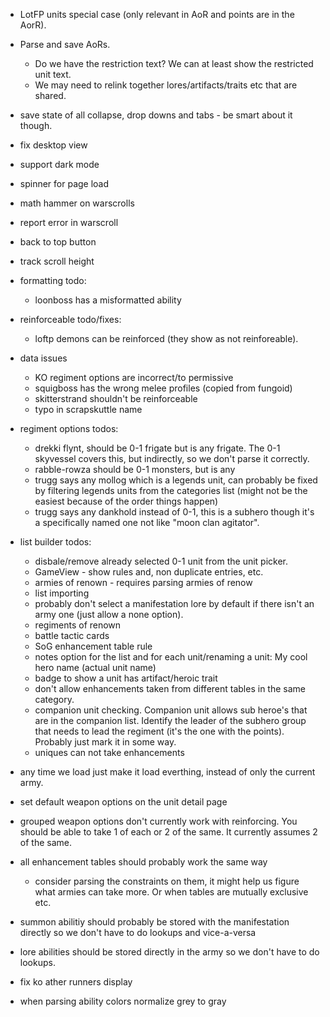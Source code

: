 - LotFP units special case (only relevant in AoR and points are in the AorR).
- Parse and save AoRs.
  - Do we have the restriction text? We can at least show the restricted unit text.
  - We may need to relink together lores/artifacts/traits etc that are shared.
- save state of all collapse, drop downs and tabs - be smart about it though.
- fix desktop view
- support dark mode
- spinner for page load
- math hammer on warscrolls
- report error in warscroll
- back to top button
- track scroll height

- formatting todo:
  - loonboss has a misformatted ability

- reinforceable todo/fixes:
  - loftp demons can be reinforced (they show as not reinforeable).

- data issues
  - KO regiment options are incorrect/to permissive
  - squigboss has the wrong melee profiles (copied from fungoid)
  - skitterstrand shouldn't be reinforceable
  - typo in scrapskuttle name

- regiment options todos:
  - drekki flynt, should be 0-1 frigate but is any frigate. The 0-1 skyvessel covers this, but indirectly, so we don't parse it correctly.
  - rabble-rowza should be 0-1 monsters, but is any
  - trugg says any mollog which is a legends unit, can probably be fixed by filtering legends units from the categories list (might not be the easiest because of the order things happen)
  - trugg says any dankhold instead of 0-1, this is a subhero though it's a specifically named one not like "moon clan agitator".

- list builder todos:
  - disbale/remove already selected 0-1 unit from the unit picker.
  - GameView - show rules and, non duplicate entries, etc.
  - armies of renown - requires parsing armies of renow
  - list importing
  - probably don't select a manifestation lore by default if there isn't an army one (just allow a none option).
  - regiments of renown
  - battle tactic cards
  - SoG enhancement table rule
  - notes option for the list and for each unit/renaming a unit: My cool hero name (actual unit name)
  - badge to show a unit has artifact/heroic trait
  - don't allow enhancements taken from different tables in the same category.
  - companion unit checking. Companion unit allows sub heroe's that are in the companion list. Identify the leader of the subhero group that needs to lead the regiment (it's the one with the points). Probably just mark it in some way.
  - uniques can not take enhancements

- any time we load just make it load everthing, instead of only the current army.

- set default weapon options on the unit detail page

- grouped weapon options don't currently work with reinforcing. You should be able to take 1 of each or 2 of the same. It currently assumes 2 of the same.

- all enhancement tables should probably work the same way
  - consider parsing the constraints on them, it might help us figure what armies can take more. Or when tables are mutually exclusive etc.
- summon abilitiy should probably be stored with the manifestation directly so we don't have to do lookups and vice-a-versa
- lore abilities should be stored directly in the army so we don't have to do lookups.

- fix ko ather runners display

- when parsing ability colors normalize grey to gray
